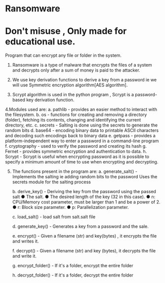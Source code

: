 # Ransomware

# Don't misuse , Only made for educational use.

 Program that can encrypt any file or folder in the system.

1. Ransomware is a type of malware that encrypts the files of a system and decrypts only after a sum of money is paid to the attacker.

2. We use key derivation functions to derive a key from a password ie we will use Symmetric encryption algorithm[AES algorithm].
         
3. Scrypt algorithm is used in the python program , Scrypt is a password-based key derivation function.

4.Modules used are:
      a. pathlib       -  provides an easier method to interact with the filesystem.
      b. os            -  functions for creating and removing a directory (folder), fetching its contents,
                          changing and identifying the current directory, etc.
      c. secrets       -  Salting is done using the secrets to generate the random bits
      d. base64        -  encoding binary data to printable ASCII characters and decoding such encodings back to
                          binary data
      e. getpass       -  provides a platform-independent way to enter a password in a command-line program
      f. cryptography  -  used to verify the password and creating its hash
      g. Fernet        -  provides symmetric encryption and authentication to data.
      h. Scrypt        -  Scrypt is useful when encrypting password as it is possible to specify a minimum
                          amount of time to use when encrypting and decrypting.
     
 5. The functions present in the program are:
      a. generate_salt()       - Implements the salting ie adding random bits to the password
                                 Uses the secrets module for the salting process
     
     
      b. derive_key()          - Deriving the key from the password using the passed salt
                                 ●  The salt.
                                 ● The desired length of the key (32 in this case).
                                 ● n: CPU/Memory cost parameter, must be larger than 1 and be a power of 2.
                                 ● r: Block size parameter.
                                 ● p: Parallelization parameter.
                                 
                   
      c. load_salt()          - load salt from salt.salt file
      
      d. generate_key()       - Generates a key from a password and the sale.
      
      e. encrypt()            - Given a filename (str) and key(bytes) , it encrypts the file and writes it.
      
      f. decrypt()            - Given a filename (str) and key (bytes), it decrypts the file and write it.
      
      g. encrypt_folder()     - If it's a folder, encrypt the entire folder 
      
      h. decrypt_folder()     - If it's a folder, decrypt the entire folder 
      
                                 
                                 
                                 
                                 
                                 
                                 
                                 
                                 
                                 
                                 
                                 
                                 
                                 
                                 
                                 
                                 
                                 
                                 
                                 
                                 
                                 
                                 
                                 
                                 
                                 
                                 
                                 
                                 
                                 
                                 
                                 
                                 
                                 
                                 
                                 
                                 
                                 
                                 
                                 
